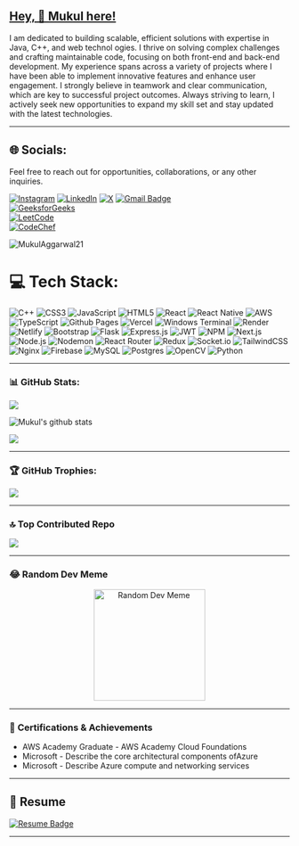  ## [Hey, 👋 Mukul here!](https://mukul-portfolio-bay.vercel.app/) 
        
            
I am dedicated to building scalable, efficient solutions with  expertise in Java, C++, and web technol ogies. I thrive on solving complex challenges and crafting maintainable code, focusing on both front-end and back-end development. My experience spans across a variety of projects where I have been able to implement innovative features and enhance user engagement. I strongly believe in teamwork and clear communication, which are key to successful project outcomes. Always striving to learn, I actively seek new opportunities to expand my skill set and stay updated with the latest technologies.

---    
   
## 🌐 Socials:

Feel free to reach out for opportunities, collaborations, or any other inquiries.

[![Instagram](https://img.shields.io/badge/Instagram-%23E4405F.svg?logo=Instagram&logoColor=white)](https://instagram.com/mukul_aggarwal21_/) [![LinkedIn](https://img.shields.io/badge/LinkedIn-%230077B5.svg?logo=linkedin&logoColor=white)](https://www.linkedin.com/in/mukul-aggarwal-850368261/) [![X](https://img.shields.io/badge/X-black.svg?logo=X&logoColor=white)](https://x.com/)  [![Gmail Badge](https://img.shields.io/badge/-mukulaggarwal219@gmail.com-c14438?style=flat-square&logo=Gmail&logoColor=white&link=mailto:mukulaggarwal219@gmail.com)](mailto:mukulaggarwal219@gmail.com)  
[![GeeksforGeeks](https://img.shields.io/badge/GeeksforGeeks-%230A9F3D.svg?logo=GeeksforGeeks&logoColor=white)](https://www.geeksforgeeks.org/user/aggarwalmyc93/)  
[![LeetCode](https://img.shields.io/badge/LeetCode-%23FFA116.svg?logo=LeetCode&logoColor=white)](https://leetcode.com/u/AGGARWAL_MUKUL21/)  
[![CodeChef](https://img.shields.io/badge/CodeChef-%23CC8D00.svg?logo=CodeChef&logoColor=white)](https://www.codechef.com/users/aggarwal_mukul)



<p align="left"> <img src="https://komarev.com/ghpvc/?username=MukulAggarwal21" alt="MukulAggarwal21" /> </p>




# 💻 Tech Stack:
<p align="left">
  <img src="https://img.shields.io/badge/c++-%2300599C.svg?style=flat-square&logo=c%2B%2B&logoColor=white" alt="C++"/>
  <img src="https://img.shields.io/badge/css3-%231572B6.svg?style=flat-square&logo=css3&logoColor=white" alt="CSS3"/>
  <img src="https://img.shields.io/badge/javascript-%23323330.svg?style=flat-square&logo=javascript&logoColor=%23F7DF1E" alt="JavaScript"/>
  <img src="https://img.shields.io/badge/html5-%23E34F26.svg?style=flat-square&logo=html5&logoColor=white" alt="HTML5"/>
  <img src="https://img.shields.io/badge/react-%2320232a.svg?style=flat-square&logo=react&logoColor=%2361DAFB" alt="React"/>
  <img src="https://img.shields.io/badge/react_native-%2320232a.svg?style=flat-square&logo=react&logoColor=%2361DAFB" alt="React Native"/>
  <img src="https://img.shields.io/badge/AWS-%23FF9900.svg?style=flat-square&logo=amazon-aws&logoColor=white" alt="AWS"/>
  <img src="https://img.shields.io/badge/typescript-%23007ACC.svg?style=flat-square&logo=typescript&logoColor=white" alt="TypeScript"/>
  <img src="https://img.shields.io/badge/github%20pages-121013?style=flat-square&logo=github&logoColor=white" alt="Github Pages"/>
  <img src="https://img.shields.io/badge/vercel-%23000000.svg?style=flat-square&logo=vercel&logoColor=white" alt="Vercel"/>
  <img src="https://img.shields.io/badge/Windows%20Terminal-%234D4D4D.svg?style=flat-square&logo=windows-terminal&logoColor=white" alt="Windows Terminal"/>
  <img src="https://img.shields.io/badge/Render-%46E3B7.svg?style=flat-square&logo=render&logoColor=white" alt="Render"/>
  <img src="https://img.shields.io/badge/netlify-%23000000.svg?style=flat-square&logo=netlify&logoColor=%2300C7B7" alt="Netlify"/>
  <img src="https://img.shields.io/badge/bootstrap-%238511FA.svg?style=flat-square&logo=bootstrap&logoColor=white" alt="Bootstrap"/>
  <img src="https://img.shields.io/badge/flask-%23000.svg?style=flat-square&logo=flask&logoColor=white" alt="Flask"/>
  <img src="https://img.shields.io/badge/express.js-%23404d59.svg?style=flat-square&logo=express&logoColor=%2361DAFB" alt="Express.js"/>
  <img src="https://img.shields.io/badge/JWT-black?style=flat-square&logo=JSON%20web%20tokens" alt="JWT"/>
  <img src="https://img.shields.io/badge/NPM-%23CB3837.svg?style=flat-square&logo=npm&logoColor=white" alt="NPM"/>
  <img src="https://img.shields.io/badge/Next-black?style=flat-square&logo=next.js&logoColor=white" alt="Next.js"/>
  <img src="https://img.shields.io/badge/node.js-6DA55F?style=flat-square&logo=node.js&logoColor=white" alt="Node.js"/>
  <img src="https://img.shields.io/badge/NODEMON-%23323330.svg?style=flat-square&logo=nodemon&logoColor=%23BBDEAD" alt="Nodemon"/>
  <img src="https://img.shields.io/badge/React_Router-CA4245?style=flat-square&logo=react-router&logoColor=white" alt="React Router"/>
  <img src="https://img.shields.io/badge/redux-%23593d88.svg?style=flat-square&logo=redux&logoColor=white" alt="Redux"/>
  <img src="https://img.shields.io/badge/socket.io-black?style=flat-square&logo=socket.io&badgeColor=010101" alt="Socket.io"/>
  <img src="https://img.shields.io/badge/tailwindcss-%2338B2AC.svg?style=flat-square&logo=tailwind-css&logoColor=white" alt="TailwindCSS"/>
  <img src="https://img.shields.io/badge/nginx-%23009639.svg?style=flat-square&logo=nginx&logoColor=white" alt="Nginx"/>
  <img src="https://img.shields.io/badge/Firebase-039BE5?style=flat-square&logo=Firebase&logoColor=white" alt="Firebase"/>
  <img src="https://img.shields.io/badge/mysql-%2300000f.svg?style=flat-square&logo=mysql&logoColor=white" alt="MySQL"/>
  <img src="https://img.shields.io/badge/postgres-%23316192.svg?style=flat-square&logo=postgresql&logoColor=white" alt="Postgres"/>
  <img src="https://img.shields.io/badge/opencv-%235C3EE8.svg?style=flat-square&logo=opencv&logoColor=white" alt="OpenCV"/>
  <img src="https://img.shields.io/badge/python-%233776AB.svg?style=flat-square&logo=python&logoColor=white" alt="Python"/>
</p>





---

### 📊 **GitHub Stats:**

<img src = "https://github-readme-stats.vercel.app/api/top-langs/?username=MukulAggarwal21&layout=compact">

![Mukul's github stats](https://github-readme-stats.vercel.app/api?username=MukulAggarwal21&show_icons=true)

![](https://github-readme-streak-stats.herokuapp.com/?user=MukulAggarwal21&theme=dark&hide_border=false)<br/>


---

### 🏆 **GitHub Trophies:**
![](https://github-profile-trophy.vercel.app/?username=MukulAggarwal21&theme=darkhub&no-frame=false&no-bg=false&margin-w=4)

---


### 🔝 Top Contributed Repo
![](https://github-contributor-stats.vercel.app/api?username=MukulAggarwal21&limit=5&theme=dark&combine_all_yearly_contributions=true)

---

### 😂 **Random Dev Meme**

<div align="center">
  <img src="https://dz2cdn1.dzone.com/storage/temp/13990138-code-21.gif" alt="Random Dev Meme" style="height: 200px;" />
</div>

---

### 🌟 **Certifications & Achievements**

- AWS Academy Graduate - AWS Academy Cloud Foundations
- Microsoft - Describe the core architectural components ofAzure
- Microsoft - Describe Azure compute and networking services
---

## 📄 Resume

[![Resume Badge](https://img.shields.io/badge/Download%20Resume-%2300C7B7.svg?style=flat-square&logo=google-drive&logoColor=white)](https://drive.google.com/file/d/1XDDHLFv-rkUNH87q7lxOTiMTD1qqH9cS/view?usp=sharing)

---
